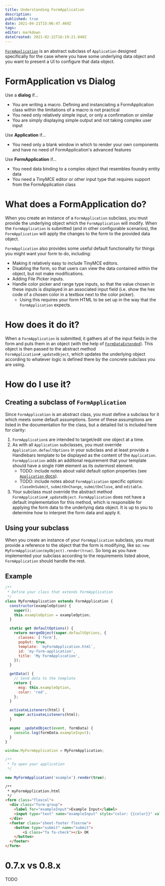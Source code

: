 ```yaml
---
title: Understanding FormApplication
description: 
published: true
date: 2021-04-21T15:06:47.469Z
tags: 
editor: markdown
dateCreated: 2021-02-22T16:19:21.040Z
---
```


[`FormApplication`](https://foundryvtt.com/api/FormApplication.html) is an abstract subclass of `Application` designed specifically for the case where you have some underlying data object and you want to present a UI to configure that data object.

# FormApplication vs Dialog
Use a **dialog** if...
- You are writing a macro. Defining and instanciating a FormApplication class within the limitations of a macro is not practical
- You need only relatively simple input, or only a confirmation or similar
- You are simply displaying simple output and not taking complex user input

Use **Application** if...
- You need only a blank window in which to render your own components and have no need of FormApplication's advanced features

Use **FormApplication** if...
- You need data binding to a complex object that resembles foundry entity data
- You need a TinyMCE editor or other input type that requires support from the FormApplication class


# What does a FormApplication do?
When you create an instance of a `FormApplication` subclass, you must provide the underlying object which the `FormApplication` will modify. When the `FormApplication` is submitted (and in other configurable scenarios), the `FormApplication` will apply the changes to the form to the provided data object.

`FormApplication` also provides some useful default functionality for things you might want your form to do, including:

 - Making it relatively easy to include TinyMCE editors.
 - Disabling the form, so that users can view the data contained within the object, but not make modifications.
 - Adding File Picker inputs.
 - Handle color picker and range type inputs, so that the value chosen in these inputs is displayed in an associated input field (i.e. show the hex code of a chosen color in a textbox next to the color picker).
   - Using this requires your form HTML to be set up in the way that the `FormApplication` expects.

# How does it do it?
When a `FormApplication` is submitted, it gathers all of the input fields in the form and puts them in an object (with the help of [`FormDataExtended`](https://foundryvtt.com/api/FormDataExtended.html)). This object is then passed to the abstract method `FormApplication#_updateObject`, which updates the underlying object according to whatever logic is defined there by the concrete subclass you are using.

# How do I use it?

## Creating a subclass of `FormApplication`
Since `FormApplication` is an abstract class, you must define a subclass for it which meets some default assumptions. Some of these assumptions are listed in the documentation for the class, but a detailed list is included here for clarity:

1. `FormApplication`s are intended to target/edit one object at a time.
2. As with all `Application` subclasses, you must override `Application.defaultOptions` in your subclass and at least provide a Handlebars template to be displayed as the content of the `Application`. `FormApplication` adds an additonal requirement that your template should have a single `FORM` element as its outermost element.
   - TODO: include notes about valid default option properties (see [`Application` docs](https://foundryvtt.com/api/alpha/Application.html)).
   - TODO: include notes about `FormApplication` specific options: `closeOnSubmit`, `submitOnChange`, `submitOnClose`, and `editable`.
3. Your subclass *must* override the abstract method `FormApplication#_updateObject`. `FormApplication` does not have a default implementation for this method, which is responsible for applying the form data to the underlying data object. It is up to you to determine how to interpret the form data and apply it.

## Using your subclass

When you create an instance of your `FormApplication` subclass, you must provide a reference to the object that the form is modifying, like so: `new MyFormApplication(myObject).render(true)`. So long as you have implemented your subclass according to the requirements listed above, `FormApplication` should handle the rest.

## Example
```js
/**
 * Define your class that extends FormApplication
 */
class MyFormApplication extends FormApplication {
  constructor(exampleOption) {
    super();
    this.exampleOption = exampleOption;
  }

  static get defaultOptions() {
    return mergeObject(super.defaultOptions, {
      classes: ['form'],
      popOut: true,
      template: `myFormApplication.html`,
      id: 'my-form-application',
      title: 'My FormApplication',
    });
  }

  getData() {
    // Send data to the template
    return {
      msg: this.exampleOption,
      color: 'red',
    };
  }

  activateListeners(html) {
    super.activateListeners(html);
  }

  async _updateObject(event, formData) {
    console.log(formData.exampleInput);
  }
}

window.MyFormApplication = MyFormApplication;
```

```js
/**
 * To open your application
 */

new MyFormApplication('example').render(true);
```

```html
/**
 * myFormApplication.html
 */
<form class="flexcol">
  <div class="form-group">
    <label for="exampleInput">Example Input</label>
    <input type="text" name="exampleInput" style="color: {{color}}" value="{{msg}}">
  </div>
  <footer class="sheet-footer flexrow">
    <button type="submit" name="submit">
        <i class="fa fa-check"></i> OK
    </button>
  </footer>
</form>
```

# 0.7.x vs 0.8.x
TODO